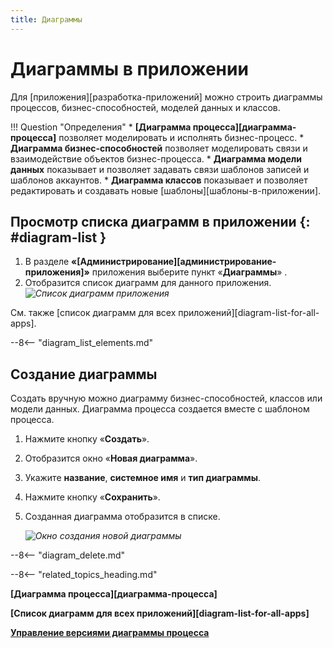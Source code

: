 ```yaml
---
title: Диаграммы
---
```


# Диаграммы в приложении

Для [приложения][разработка-приложений] можно строить диаграммы процессов, бизнес-способностей, моделей данных и классов.

!!! Question "Определения"
    * **[Диаграмма процесса][диаграмма-процесса]** позволяет моделировать и исполнять бизнес-процесс.
    * **Диаграмма бизнес-способностей** позволяет моделировать связи и взаимодействие объектов бизнес-процесса.
    * **Диаграмма модели данных** показывает и позволяет задавать связи шаблонов записей и шаблонов аккаунтов.
    * **Диаграмма классов** показывает и позволяет редактировать и создавать новые [шаблоны][шаблоны-в-приложении].

## Просмотр списка диаграмм в приложении {: #diagram-list }

1. В разделе **«[Администрирование][администрирование-приложения]»** приложения выберите пункт «**Диаграммы**» <i class="fa-light  fa-project-diagram"></i>.
2. Отобразится список диаграмм для данного приложения.
    *![Список диаграмм приложения](diagram_list.png)*

См. также [список диаграмм для всех приложений][diagram-list-for-all-apps].

--8<-- "diagram_list_elements.md"

## Создание диаграммы

Создать вручную можно диаграмму бизнес-способностей, классов или модели данных. Диаграмма процесса создается вместе с шаблоном процесса.

1. Нажмите кнопку «**Создать**».
2. Отобразится окно «**Новая диаграмма**».
3. Укажите **название**, **системное имя** и **тип диаграммы**.
4. Нажмите кнопку «**Сохранить**».
5. Созданная диаграмма отобразится в списке.

    *![Окно создания новой диаграммы](diagram_creation.png)*

--8<-- "diagram_delete.md"

--8<-- "related_topics_heading.md"

**[Диаграмма процесса][диаграмма-процесса]**

**[Список диаграмм для всех приложений][diagram-list-for-all-apps]**

**[Управление версиями диаграммы процесса](process_diagram_version_control.md)**
